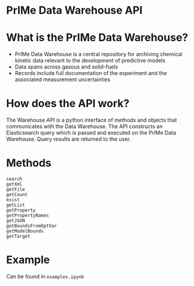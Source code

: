 # PrIMe Data Warehouse API

What is the PrIMe Data Warehouse?
============
* PrIMe Data Warehouse is a central repository for archiving chemical kinetic data relevant to the development of predictive models
* Data spans across gasous and solid-fuels  
* Records include full documentation of the experiment and the associated measurement uncertainties

How does the API work? 
============
The Warehouse API is a python interface of methods and objects that communicates with the Data Warehouse. The API constructs an Elasticsearch query which is passed and executed on the PrIMe Data Warehouse. Query results are returned to the user.


Methods
============
```
search
getXml
getFile
getCount
exist
getList
getProperty
getPropertyNames
getJSON
getBoundsFromOptVar
getModelBounds
getTarget
```

Example 
============
Can be found in `examples.ipynb`
